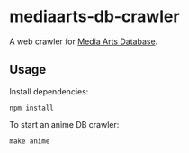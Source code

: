 # mediaarts-db-crawler

A web crawler for [Media Arts Database](http://mediaarts-db.jp/).

## Usage

Install dependencies:

```shell
npm install
```

To start an anime DB crawler:

```shell
make anime
```
